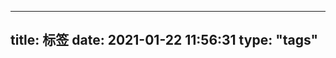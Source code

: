 <!--
 * @Author: Cishenn Lee
 * @Date: 2021-04-11 15:45:21
 * @LastEditTime: 2021-04-11 15:51:11
 * @FilePath: \mfa\source\tags\index.md
 * @Description: 
-->
---
title: 标签
date: 2021-01-22 11:56:31
type: "tags"
---
